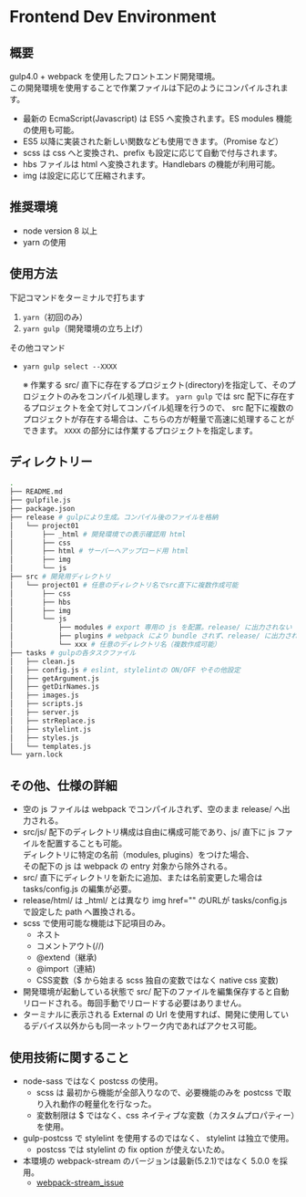 # Frontend Dev Environment

## 概要

gulp4.0 + webpack を使用したフロントエンド開発環境。  
この開発環境を使用することで作業ファイルは下記のようにコンパイルされます。

* 最新の EcmaScript(Javascript) は ES5 へ変換されます。ES modules 機能の使用も可能。
* ES5 以降に実装された新しい関数なども使用できます。（Promise など）
* scss は css へと変換され、prefix も設定に応じて自動で付与されます。
* hbs ファイルは html へ変換されます。Handlebars の機能が利用可能。
* img は設定に応じて圧縮されます。

## 推奨環境

* node version 8 以上
* yarn の使用

## 使用方法

下記コマンドをターミナルで打ちます

1. `yarn`（初回のみ）
2. `yarn gulp`（開発環境の立ち上げ）

その他コマンド

* `yarn gulp select --XXXX`

    ※ 作業する src/ 直下に存在するプロジェクト(directory)を指定して、そのプロジェクトのみをコンパイル処理します。
    `yarn gulp` では src 配下に存在するプロジェクトを全て対してコンパイル処理を行うので、
    src 配下に複数のプロジェクトが存在する場合は、こちらの方が軽量で高速に処理することができます。
    `XXXX` の部分には作業するプロジェクトを指定します。

## ディレクトリー

``` bash
.
├── README.md
├── gulpfile.js
├── package.json
├── release # gulpにより生成。コンパイル後のファイルを格納
│   └── project01
│       ├── _html # 開発環境での表示確認用 html
│       ├── css
│       ├── html # サーバーへアップロード用 html
│       ├── img
│       └── js
├── src # 開発用ディレクトリ
│   └── project01 # 任意のディレクトリ名でsrc直下に複数作成可能
│       ├── css
│       ├── hbs
│       ├── img
│       └── js
│           ├── modules # export 専用の js を配置。release/ に出力されない
│           ├── plugins # webpack により bundle されず、release/ に出力される
│           └── xxx # 任意のディレクトリ名（複数作成可能）
├── tasks # gulpの各タスクファイル
│   ├── clean.js
│   ├── config.js # eslint, stylelintの ON/OFF やその他設定
│   ├── getArgument.js
│   ├── getDirNames.js
│   ├── images.js
│   ├── scripts.js
│   ├── server.js
│   ├── strReplace.js
│   ├── stylelint.js
│   ├── styles.js
│   └── templates.js
└── yarn.lock
```

## その他、仕様の詳細

* 空の js ファイルは webpack でコンパイルされず、空のまま release/ へ出力される。
* src/js/ 配下のディレクトリ構成は自由に構成可能であり、js/ 直下に js ファイルを配置することも可能。  
ディレクトリに特定の名前（modules, plugins）をつけた場合、  
その配下の js は webpack の entry 対象から除外される。
* src/ 直下にディレクトリを新たに追加、または名前変更した場合は tasks/config.js の編集が必要。
* release/html/ は _html/ とは異なり img href="" のURLが tasks/config.js で設定した path へ置換される。
* scss で使用可能な機能は下記項目のみ。
  * ネスト
  * コメントアウト(//)
  * @extend（継承)
  * @import（連結)
  * CSS変数（$ から始まる scss 独自の変数ではなく native css 変数)
* 開発環境が起動している状態で src/ 配下のファイルを編集保存すると自動リロードされる。毎回手動でリロードする必要はありません。
* ターミナルに表示される External の Url を使用すれば、開発に使用しているデバイス以外からも同一ネットワーク内であればアクセス可能。

## 使用技術に関すること

* node-sass ではなく postcss の使用。
  * scss は 最初から機能が全部入りなので、必要機能のみを postcss で取り入れ動作の軽量化を行なった。
  * 変数制限は $ ではなく、css ネイティブな変数（カスタムプロパティー）を使用。
* gulp-postcss で stylelint を使用するのではなく、 stylelint は独立で使用。
  * postcss では stylelint の fix option が使えないため。
* 本環境の webpack-stream のバージョンは最新(5.2.1)ではなく 5.0.0 を採用。
  * [webpack-stream_issue](https://github.com/shama/webpack-stream/issues/201#issue-349855519)
